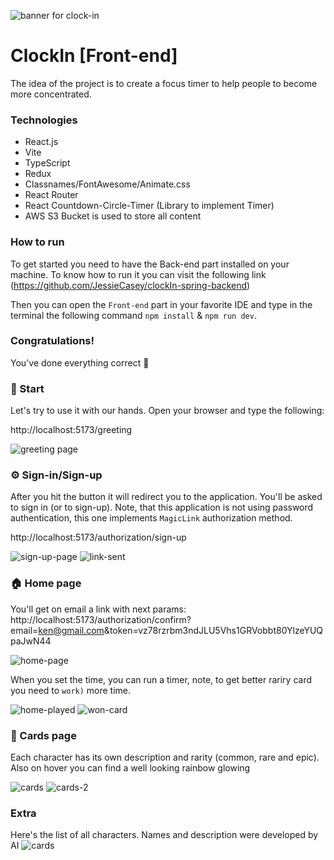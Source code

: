![banner for clock-in](./documentation/images/banner.jpg)

# ClockIn [Front-end]

The idea of the project is to create a focus timer to help people to become more concentrated.

### Technologies

- React.js
- Vite
- TypeScript
- Redux
- Classnames/FontAwesome/Animate.css
- React Router
- React Countdown-Circle-Timer (Library to implement Timer)
- AWS S3 Bucket is used to store all content

### How to run

To get started you need to have the Back-end part installed on your machine. To know how to run it you can visit the following link (https://github.com/JessieCasey/clockIn-spring-backend)

Then you can open the `Front-end` part in your favorite IDE and type in the terminal the following command `npm install` & `npm run dev`.

### Congratulations! 
You've done everything correct 🎉

### 🌿 Start

Let's try to use it with our hands. Open your browser and type the following:

http://localhost:5173/greeting

![greeting page](./documentation/images/greeting-page.png)

### ⚙️ Sign-in/Sign-up

After you hit the button it will redirect you to the application. You'll be asked to sign in (or to sign-up). Note, that this application is not using password authentication, this one implements `MagicLink` authorization method.

http://localhost:5173/authorization/sign-up

![sign-up-page](./documentation/images/sign-up-page.png)
![link-sent](./documentation/images/link-sent.png)

### 🏠 Home page
You'll get on email a link with next params:
http://localhost:5173/authorization/confirm?email=ken@gmail.com&token=vz78rzrbm3ndJLU5Vhs1GRVobbt80YlzeYUQpaJwN44

![home-page](./documentation/images/home-page.png)

When you set the time, you can run a timer, note, to get better rariry card you need to `work)` more time.

![home-played](./documentation/images/home-played.png)
![won-card](./documentation/images/won-card.png)

### 📔 Cards page

Each character has its own description and rarity (common, rare and epic). Also on hover you can find a well looking rainbow glowing

![cards](./documentation/images/card-menu.png)
![cards-2](./documentation/images/card-menu-2.png)

### Extra

Here's the list of all characters. Names and description were developed by AI
![cards](./documentation/images/all-characters.png)
